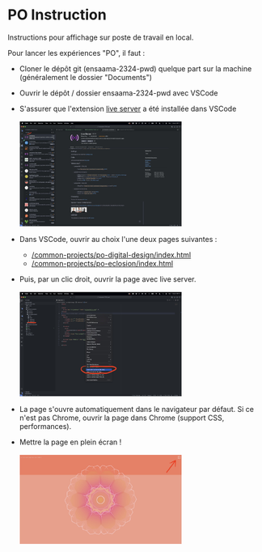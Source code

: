 # PO Instruction

Instructions pour affichage sur poste de travail en local.

Pour lancer les expériences "PO", il faut : 

- Cloner le dépôt git (ensaama-2324-pwd) quelque part sur la machine (généralement le dossier "Documents")

- Ouvrir le dépôt / dossier ensaama-2324-pwd avec VSCode

- S'assurer que l'extension [live server](https://github.com/ritwickdey/vscode-live-server) a été installée dans VSCode
  <br/><br/><a href="assets/po-live-server-extension.jpg">
    <img src="assets/po-live-server-extension.jpg" width="320">
  </a>

- Dans VSCode, ouvrir au choix l'une deux pages suivantes :
  - [/common-projects/po-digital-design/index.html](../common-projects/po-digital-design/index.html)
  - [/common-projects/po-eclosion/index.html](../common-projects/po-eclosion/index.html)

- Puis, par un clic droit, ouvrir la page avec live server.
  <br/><br/><a href="assets/po-open-with-live-server.jpg">
    <img src="assets/po-open-with-live-server.jpg" width="320">
  </a>

- La page s'ouvre automatiquement dans le navigateur par défaut. Si ce n'est pas Chrome, ouvrir la page dans Chrome (support CSS, performances).

- Mettre la page en plein écran !
  <br/><br/><a href="assets/po-fullscreen.jpg">
    <img src="assets/po-fullscreen.jpg" width="320">
  </a>
